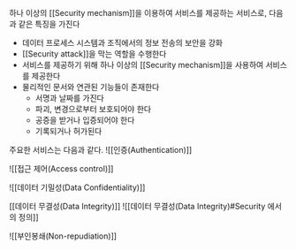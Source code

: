 
하나 이상의 [[Security mechanism]]을 이용하여 서비스를 제공하는 서비스로, 다음과 같은 특징을 가진다
+ 데이터 프로세스 시스템과 조직에서의 정보 전송의 보안을 강화
+ [[Security attack]]을 막는 역할을 수행한다
+ 서비스를 제공하기 위해 하나 이상의 [[Security mechanism]]을 사용하여 서비스를 제공한다
+ 물리적인 문서와 연관된 기능들이 존재한다
	+ 서명과 날짜를 가진다
	+ 파괴, 변경으로부터 보호되어야 한다
	+ 공증을 받거나 입증되어야 한다
	+ 기록되거나 허가된다


주요한 서비스는 다음과 같다.
![[인증(Authentication)]]

![[접근 제어(Access control)]]

![[데이터 기밀성(Data Confidentiality)]]

[[데이터 무결성(Data Integrity)]]
![[데이터 무결성(Data Integrity)#Security 에서의 정의]]

![[부인봉쇄(Non-repudiation)]]
